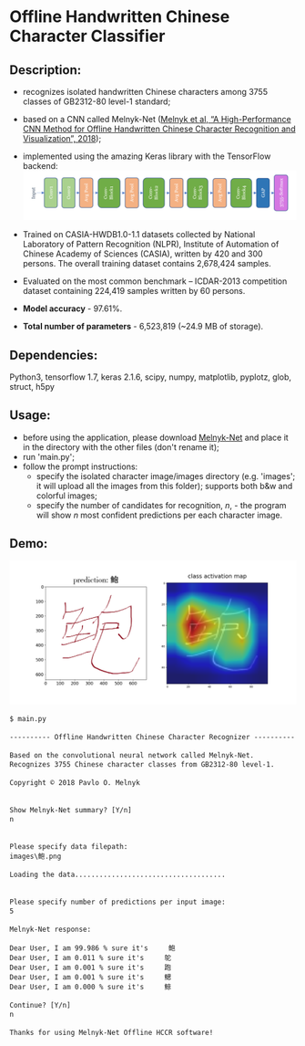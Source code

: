 ﻿# Offline Handwritten Chinese Character Classifier
## Description:

- recognizes isolated handwritten Chinese characters among 3755 classes of GB2312-80 level-1 standard;

- based on a CNN called Melnyk-Net ([Melnyk et al, “A High-Performance CNN Method for Offline Handwritten Chinese Character Recognition and Visualization”, 2018](https://arxiv.org/abs/1812.11489));

- implemented using the amazing Keras library with the TensorFlow backend: 
![Architecture](architecture.png)


- Trained on CASIA-HWDB1.0-1.1 datasets collected by National Laboratory of Pattern Recognition (NLPR), Institute of Automation of Chinese Academy of Sciences (CASIA), written by 420 and 300 persons. The overall training dataset contains 2,678,424 samples.

- Evaluated on the most common benchmark – ICDAR-2013 competition dataset containing 224,419 samples written by 60 persons.

- **Model accuracy** - 97.61%.

- **Total number of parameters** - 6,523,819 (~24.9 MB of storage).

## Dependencies:
Python3, tensorflow 1.7, keras 2.1.6, scipy, numpy, matplotlib, pyplotz, glob, struct, h5py

## Usage:
 - before using the application, please download [Melnyk-Net](https://drive.google.com/open?id=1s8PQo7CKpOGdo-eXwtYeweY8-yjs7RYp) and place it in the directory with the other files (don't rename it);
 - run 'main.py';
 - follow the prompt instructions:
    - specify the isolated character image/images directory (e.g. 'images'; it will upload all the images from this folder);
       supports both b&w and colorful images;
    - specify the number of candidates for recognition, *n*, - the program will show *n* most confident predictions per each character image.
    

## Demo:
![Demo](demo.png)

```
$ main.py

---------- Offline Handwritten Chinese Character Recognizer ----------

Based on the convolutional neural network called Melnyk-Net.
Recognizes 3755 Chinese character classes from GB2312-80 level-1.

Copyright © 2018 Pavlo O. Melnyk


Show Melnyk-Net summary? [Y/n]
n


Please specify data filepath:
images\鲍.png

Loading the data.....................................


Please specify number of predictions per input image:
5

Melnyk-Net response:

Dear User, I am 99.986 % sure it's     鲍
Dear User, I am 0.011 % sure it's     鸵
Dear User, I am 0.001 % sure it's     跑
Dear User, I am 0.001 % sure it's     鳃
Dear User, I am 0.000 % sure it's     鲸

Continue? [Y/n]
n

Thanks for using Melnyk-Net Offline HCCR software!
```
